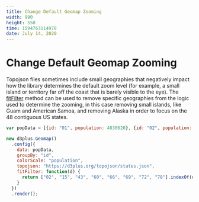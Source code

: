 ```yaml
---
title: Change Default Geomap Zooming
width: 990
height: 550
time: 1594763114978
date: July 14, 2020
---
```


[height]: 550

# Change Default Geomap Zooming

Topojson files sometimes include small geographies that negatively impact how the library determines the default zoom level (for example, a small island or territory far off the coast that is barely visible to the eye). The [fitFilter](https://d3plus.org/docs/#Geomap.fitFilter) method can be used to remove specific geographies from the logic used to determine the zooming, in this case removing small islands, like Guam and American Samoa, and removing Alaska in order to focus on the 48 contiguous US states.

```js
var popData = [{id: "01", population: 4830620}, {id: "02", population: 733375}, {id: "04", population: 6641928}, {id: "05", population: 2958208}, {id: "06", population: 38421464}, {id: "08", population: 5278906}, {id: "09", population: 3593222}, {id: "10", population: 926454}, {id: "11", population: 647484}, {id: "12", population: 19645772}, {id: "13", population: 10006693}, {id: "15", population: 1406299}, {id: "16", population: 1616547}, {id: "17", population: 12873761}, {id: "18", population: 6568645}, {id: "19", population: 3093526}, {id: "20", population: 2892987}, {id: "21", population: 4397353}, {id: "22", population: 4625253}, {id: "23", population: 1329100}, {id: "24", population: 5930538}, {id: "25", population: 6705586}, {id: "26", population: 9900571}, {id: "27", population: 5419171}, {id: "28", population: 2988081}, {id: "29", population: 6045448}, {id: "30", population: 1014699}, {id: "31", population: 1869365}, {id: "32", population: 2798636}, {id: "33", population: 1324201}, {id: "34", population: 8904413}, {id: "35", population: 2084117}, {id: "36", population: 19673174}, {id: "37", population: 9845333}, {id: "38", population: 721640}, {id: "39", population: 11575977}, {id: "40", population: 3849733}, {id: "41", population: 3939233}, {id: "42", population: 12779559}, {id: "44", population: 1053661}, {id: "45", population: 4777576}, {id: "46", population: 843190}, {id: "47", population: 6499615}, {id: "48", population: 26538614}, {id: "49", population: 2903379}, {id: "50", population: 626604}, {id: "51", population: 8256630}, {id: "53", population: 6985464}, {id: "54", population: 1851420}, {id: "55", population: 5742117}, {id: "56", population: 579679}, {id: "72", population: 3583073}];

new d3plus.Geomap()
  .config({
    data: popData,
    groupBy: "id",
    colorScale: "population",
    topojson: "https://d3plus.org/topojson/states.json",
    fitFilter: function(d) {
      return ["02", "15", "43", "60", "66", "69", "72", "78"].indexOf(d.id) < 0;
    }
  })
  .render();
```
